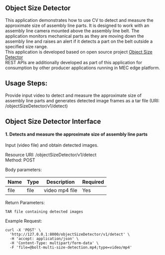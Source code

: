 Object Size Detector
---------------
This application demonstrates how to use CV to detect and measure the approximate size of assembly line parts. It is designed to work with an assembly line camera mounted above the assembly line belt. The application monitors mechanical parts as they are moving down the assembly line and raises an alert if it detects a part on the belt outside a specified size range.<br>
This application is developed based on open source project [Object Size Detector](https://github.com/intel-iot-devkit/object-size-detector-python) <br>
REST APIs are additionally developed as part of this application for consumption by other producer applications running in MEC edge platform.<br>

Usage Steps:
--------------
Provide input video to detect and measure the approximate size of assembly line parts and generates detected image frames as a tar file (URI: /objectSizeDetector/v1/detect) <br>

Object Size Detector Interface 
----------------
<h4>1. Detects and measure the approximate size of assembly line parts </h4>
Input (video file) and obtain detected images. <br>

Resource URI: /objectSizeDetector/v1/detect <br>
Method: POST<br>

Body parameters:

| Name          | Type                        | Description              | Required      |
| ------------- | --------------------------- | ------------------------ | ------------- |
| file    | file                      | video mp4 file   | Yes |

Return Parameters:

    TAR file containing detected images

Example Request:

```
curl -X 'POST' \
  'http://127.0.0.1:8000/objectSizeDetector/v1/detect' \
  -H 'accept: application/json' \
  -H 'Content-Type: multipart/form-data' \
  -F 'file=@bolt-multi-size-detection.mp4;type=video/mp4'
```